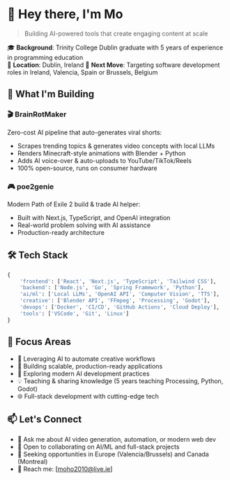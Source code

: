 # 👋 Hey there, I'm Mo

> Building AI-powered tools that create engaging content at scale

🎓 **Background**: Trinity College Dublin graduate with 5 years of experience in programming education  
📍 **Location**: Dublin, Ireland 
🎯 **Next Move**: Targeting software development roles in Ireland, Valencia, Spain or Brussels, Belgium

## 🚀 What I'm Building

### 🎬 BrainRotMaker
Zero-cost AI pipeline that auto-generates viral shorts:
- Scrapes trending topics & generates video concepts with local LLMs
- Renders Minecraft-style animations with Blender + Python
- Adds AI voice-over & auto-uploads to YouTube/TikTok/Reels
- 100% open-source, runs on consumer hardware

### 🎮 poe2genie
Modern Path of Exile 2 build & trade AI helper:
- Built with Next.js, TypeScript, and OpenAI integration
- Real-world problem solving with AI assistance
- Production-ready architecture

## 🛠️ Tech Stack

```python
{
    'frontend': ['React', 'Next.js', 'TypeScript', 'Tailwind CSS'],
    'backend': ['Node.js', 'Go', 'Spring Framework', 'Python'],
    'ai/ml': ['Local LLMs', 'OpenAI API', 'Computer Vision', 'TTS'],
    'creative': ['Blender API', 'FFmpeg', 'Processing', 'Godot'],
    'devops': ['Docker', 'CI/CD', 'GitHub Actions', 'Cloud Deploy'],
    'tools': ['VSCode', 'Git', 'Linux']
}
```

## 🎯 Focus Areas

- 🧠 Leveraging AI to automate creative workflows
- 🎨 Building scalable, production-ready applications
- 🚀 Exploring modern AI development practices
- 💡 Teaching & sharing knowledge (5 years teaching Processing, Python, Godot)
- 🌐 Full-stack development with cutting-edge tech

## 📫 Let's Connect

- 💬 Ask me about AI video generation, automation, or modern web dev
- 🤝 Open to collaborating on AI/ML and full-stack projects
- 🎯 Seeking opportunities in Europe (Valencia/Brussels) and Canada (Montreal)
- 📧 Reach me: [moho2010@live.ie]
